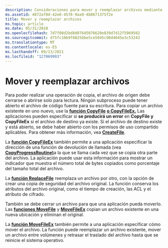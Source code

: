 ```yaml
---
description: Consideraciones para mover y reemplazar archivos mediante las funciones CopyFileEx, CreateFile, Replacefile y MoveFileEx.
ms.assetid: 4872af0d-42e8-4576-9aa9-4b8671375f2e
title: Mover y reemplazar archivos
ms.topic: article
ms.date: 05/31/2018
ms.openlocfilehash: 7d7f08d2bd8d07645076620e839d7d12f5969502
ms.sourcegitcommit: d75fc10b9f0825bbe5ce5045c90d4045e3c53243
ms.translationtype: MT
ms.contentlocale: es-ES
ms.lasthandoff: 09/13/2021
ms.locfileid: "127069903"
---
```

# <a name="moving-and-replacing-files"></a>Mover y reemplazar archivos

Para poder realizar una operación de copia, el archivo de origen debe cerrarse o abrirse solo para lectura. Ningún subproceso puede tener abierto el archivo de código fuente para su escritura. Para copiar un archivo existente en uno nuevo, use la [**función CopyFile**](/windows/desktop/api/WinBase/nf-winbase-copyfile) [**o CopyFileEx.**](/windows/desktop/api/WinBase/nf-winbase-copyfileexa) Las aplicaciones pueden especificar si **se producirá un error** en **CopyFile y CopyFileEx** si el archivo de destino ya existe. Si el archivo de destino existe y está abierto, se debe haber abierto con los permisos de uso compartido aplicables. Para obtener más información, vea [**CreateFile**](/windows/desktop/api/FileAPI/nf-fileapi-createfilea).

La [**función CopyFileEx**](/windows/desktop/api/WinBase/nf-winbase-copyfileexa) también permite a una aplicación especificar la dirección de una función de devolución de llamada (vea [**CopyProgressRoutine)**](/windows/desktop/api/WinBase/nc-winbase-lpprogress_routine)a la que se llama cada vez que se copia otra parte del archivo. La aplicación puede usar esta información para mostrar un indicador que muestra el número total de bytes copiados como porcentaje del tamaño total del archivo.

La [**función ReplaceFile**](/windows/desktop/api/WinBase/nf-winbase-replacefilea) reemplaza un archivo por otro, con la opción de crear una copia de seguridad del archivo original. La función conserva los atributos del archivo original, como el tiempo de creación, las ACL y el atributo de cifrado.

También se debe cerrar un archivo para que una aplicación pueda moverlo. Las [**funciones MoveFile**](/windows/desktop/api/WinBase/nf-winbase-movefile) y [**MoveFileEx**](/windows/desktop/api/WinBase/nf-winbase-movefileexa) copian un archivo existente en una nueva ubicación y eliminan el original.

La [**función MoveFileEx**](/windows/desktop/api/WinBase/nf-winbase-movefileexa) también permite a una aplicación especificar cómo mover el archivo. La función puede reemplazar un archivo existente, mover un archivo entre volúmenes y retrasar el traslado del archivo hasta que se reinicie el sistema operativo.

 

 




